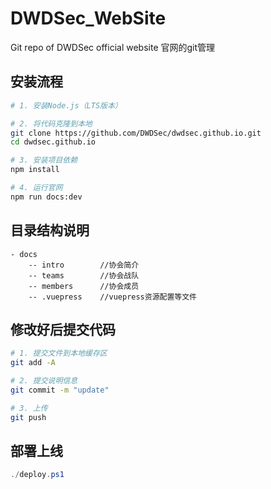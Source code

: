 # DWDSec_WebSite

Git repo of DWDSec official website
官网的git管理

## 安装流程
```bash
# 1. 安装Node.js（LTS版本）

# 2. 将代码克隆到本地
git clone https://github.com/DWDSec/dwdsec.github.io.git
cd dwdsec.github.io

# 3. 安装项目依赖
npm install

# 4. 运行官网
npm run docs:dev
```

## 目录结构说明
```
- docs
    -- intro        //协会简介
    -- teams        //协会战队
    -- members      //协会成员
    -- .vuepress    //vuepress资源配置等文件
```

## 修改好后提交代码
```bash
# 1. 提交文件到本地缓存区
git add -A

# 2. 提交说明信息
git commit -m "update"

# 3. 上传
git push
```

## 部署上线
```powershell
./deploy.ps1
```
